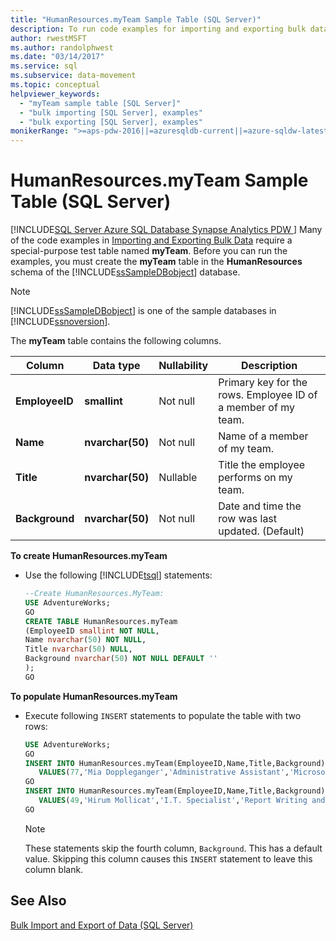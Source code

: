 ```yaml
---
title: "HumanResources.myTeam Sample Table (SQL Server)"
description: To run code examples for importing and exporting bulk data in SQL Server, you need to create a test table named myTeam in the HumanResources schema.
author: rwestMSFT
ms.author: randolphwest
ms.date: "03/14/2017"
ms.service: sql
ms.subservice: data-movement
ms.topic: conceptual
helpviewer_keywords:
  - "myTeam sample table [SQL Server]"
  - "bulk importing [SQL Server], examples"
  - "bulk exporting [SQL Server], examples"
monikerRange: ">=aps-pdw-2016||=azuresqldb-current||=azure-sqldw-latest||>=sql-server-2016||>=sql-server-linux-2017||=azuresqldb-mi-current"
---
```

# HumanResources.myTeam Sample Table (SQL Server)
[!INCLUDE[SQL Server Azure SQL Database Synapse Analytics PDW ](../../includes/applies-to-version/sql-asdb-asdbmi-asa-pdw.md)]
  Many of the code examples in [Importing and Exporting Bulk Data](../../relational-databases/import-export/bulk-import-and-export-of-data-sql-server.md) require a special-purpose test table named **myTeam**. Before you can run the examples, you must create the **myTeam** table in the **HumanResources** schema of the [!INCLUDE[ssSampleDBobject](../../includes/sssampledbobject-md.md)] database.  
  
> [!NOTE]  
>  [!INCLUDE[ssSampleDBobject](../../includes/sssampledbobject-md.md)] is one of the sample databases in [!INCLUDE[ssnoversion](../../includes/ssnoversion-md.md)].  
  
 The **myTeam** table contains the following columns.  
  
|Column|Data type|Nullability|Description|  
|------------|---------------|-----------------|-----------------|  
|**EmployeeID**|**smallint**|Not null|Primary key for the rows. Employee ID of a member of my team.|  
|**Name**|**nvarchar(50)**|Not null|Name of a member of my team.|  
|**Title**|**nvarchar(50)**|Nullable|Title the employee performs on my team.|  
|**Background**|**nvarchar(50)**|Not null|Date and time the row was last updated. (Default)|  
  
**To create HumanResources.myTeam**  
  
-   Use the following [!INCLUDE[tsql](../../includes/tsql-md.md)] statements:  
  
    ```sql
    --Create HumanResources.MyTeam:   
    USE AdventureWorks;  
    GO  
    CREATE TABLE HumanResources.myTeam   
    (EmployeeID smallint NOT NULL,  
    Name nvarchar(50) NOT NULL,  
    Title nvarchar(50) NULL,  
    Background nvarchar(50) NOT NULL DEFAULT ''  
    );  
    GO  
    ```  
  
**To populate HumanResources.myTeam**  
  
-   Execute following `INSERT` statements to populate the table with two rows:  
  
    ```sql
    USE AdventureWorks;  
    GO  
    INSERT INTO HumanResources.myTeam(EmployeeID,Name,Title,Background)  
       VALUES(77,'Mia Doppleganger','Administrative Assistant','Microsoft Office');  
    GO  
    INSERT INTO HumanResources.myTeam(EmployeeID,Name,Title,Background)  
       VALUES(49,'Hirum Mollicat','I.T. Specialist','Report Writing and Data Mining');  
    GO  
    ```  
  
    > [!NOTE]  
    >  These statements skip the fourth column, `Background`. This has a default value. Skipping this column causes this `INSERT` statement to leave this column blank.  
  
## See Also  
 [Bulk Import and Export of Data &#40;SQL Server&#41;](../../relational-databases/import-export/bulk-import-and-export-of-data-sql-server.md)  
  
  

